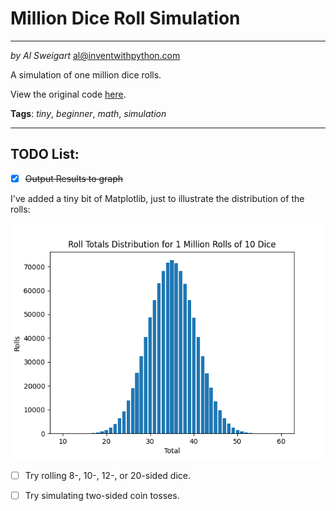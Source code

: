 # Million Dice Roll Simulation
___
_by Al Sweigart_ [al@inventwithpython.com](mailto:al@inventwithpython.com)

A simulation of one million dice rolls.

View the original code [here](https://nostarch.com/big-book-small-python-projects).

**Tags**: _tiny_, _beginner_, _math_, _simulation_

___

## TODO List:

* [x] ~~Output Results to graph~~

I've added a tiny bit of Matplotlib, just to illustrate the distribution of the rolls:

![img](Curve.png)

* [ ] Try rolling 8-, 10-, 12-, or 20-sided dice.

* [ ] Try simulating two-sided coin tosses.
